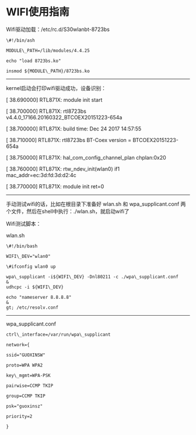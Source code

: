 # WIFI使用指南

Wifi驱动加载：/etc/rc.d/S30wlanbt-8723bs

```
\#!/bin/ash

MODULE\_PATH=/lib/modules/4.4.25

echo "load 8723bs.ko"

insmod ${MODULE\_PATH}/8723bs.ko

```

---

kernel启动会打印wifi驱动成功，设备识别：

\[ 38.690000\] RTL871X: module init start

\[ 38.700000\] RTL871X: rtl8723bs v4.4.0\_17166.20160322\_BTCOEX20151223-654a

\[ 38.700000\] RTL871X: build time: Dec 24 2017 14:57:55

\[ 38.710000\] RTL871X: rtl8723bs BT-Coex version = BTCOEX20151223-654a

\[ 38.750000\] RTL871X: hal\_com\_config\_channel\_plan chplan:0x20

\[ 38.760000\] RTL871X: rtw\_ndev\_init\(wlan0\) if1 mac\_addr=ec:3d:fd:3d:d2:4c

\[ 38.770000\] RTL871X: module init ret=0

---

手动测试wifi的话，比如在根目录下准备好 wlan.sh 和 wpa\_supplicant.conf 两个文件，然后在shell中执行：./wlan.sh，就启动wifi了

Wifi测试脚本：

wlan.sh

```
\#!/bin/bash

WIFI\_DEV="wlan0"

\#ifconfig wlan0 up

wpa\_supplicant -i${WIFI\_DEV} -Dnl80211 -c ./wpa\_supplicant.conf 
&
udhcpc -i ${WIFI\_DEV}

echo "nameserver 8.8.8.8" 
&
gt; /etc/resolv.conf

```

---

wpa\_supplicant.conf

```
ctrl\_interface=/var/run/wpa\_supplicant

network={

```

```
ssid="GUOXINSW"

proto=WPA WPA2

key\_mgmt=WPA-PSK

pairwise=CCMP TKIP

group=CCMP TKIP

psk="guoxinsz"

priority=2

```

```
}
```



